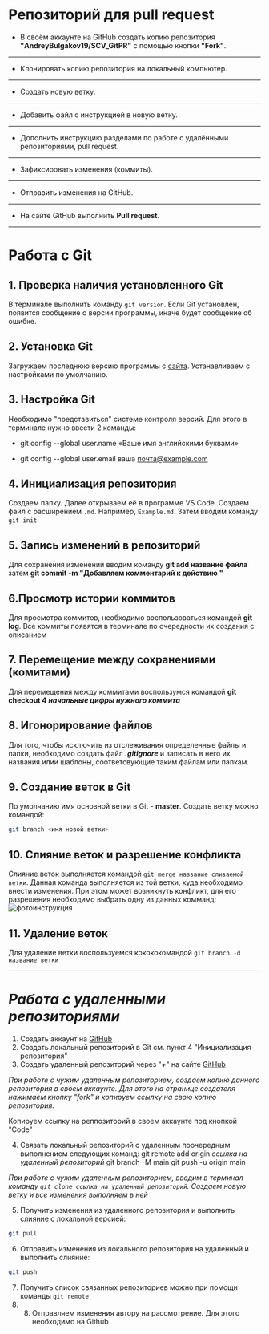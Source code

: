 # Репозиторий для **pull request**
* В своём аккаунте на GitHub создать копию репозитория **"AndreyBulgakov19/SCV_GitPR"** с помощью кнопки **"Fork"**.
---
* Клонировать копию репозитория на локальный компьютер.
---
* Создать новую ветку.
---
* Добавить файл с инструкцией в новую ветку.
---
* Дополнить инструкцию разделами по работе с удалёнными репозиториями, pull request.
---
* Зафиксировать изменения (коммиты).
---
* Отправить изменения на GitHub.
---
* На сайте GitHub выполнить **Pull request**.
---
# Работа с Git
## 1. Проверка наличия установленного Git
В терминале выполнить команду `git version`. Если Git установлен, появится сообщение о версии программы, иначе будет сообщение об ошибке.

## 2. Установка Git
Загружаем последнюю версию программы с [сайта](http://git-scm.com/downloads).
Устанавливаем с настройками по умолчанию.

## 3. Настройка Git
Необходимо "представиться" системе контроля версий. Для этого в терминале нужно ввести 2 команды:
* git config --global user.name «Ваше имя английскими буквами»

* git config --global user.email ваша почта@example.com

## 4. Инициализация репозитория
Создаем папку. Далее открываем её в программе VS Code. Создаем файл с расширением `.md`. 
Например, `Example.md`.
Затем вводим команду `git init`.
## 5. Запись изменений в репозиторий
Для сохранения изменений вводим команду **git add название файла**  затем **git commit -m "Добавляем комментарий к действию "**
## 6.Просмотр истории коммитов
Для просмотра коммитов, необходимо воспользоваться командой **git log**. Все коммиты появятся в терминале по очередности их создания с описанием
## 7. Перемещение между сохранениями (комитами)
Для перемещения между коммитами воспользумся командой __git checkout 4 *начальные цифры нужного коммита*__
## 8. Игонорирование файлов 
Для того, чтобы исключить из отслеживания определенные файлы и папки, необходимо создать файл ***.gitignore*** и записать в него их названия илии шаблоны, соответсвующие таким файлам или папкам.
## 9. Создание веток в Git
По умолчанию имя основной ветки в Git - **master**.
Создать ветку можно командой: 
``` bash
git branch <имя новой ветки>
```
## 10. Слияние веток и разрешение конфликта 
Слияние веток выполняется командой `git merge название сливаемой ветки`.
Данная команда выполняется из той ветки, куда необходимо внести изменения.
При этом может возникнуть конфликт, для его разрешения необходимо выбрать одну из данных комманд:
![фотоинструкция](Screenshot_1.png)
## 11. Удаление веток
Для удаление ветки воспользуемся кокококомандой `git branch -d название ветки`



---
# ***Работа с удаленными репозиториями***

1. Создать аккаунт на [GitHub](https://github.com/)
2. Создать локальный репозиторий в Git см. пункт 4 "Инициализация репозитория"
3. Создать удаленный репозиторий через "+" на сайте [GitHub](https://github.com/)

*При работе с чужим удаленным репозиторием, создаем копию данного репозитория в своем аккаунте. Для этого на странице создателя  нажимаем кнопку "fork" и копируем ссылку на свою копию репозитория.*

Копируем ссылку на реппозиторий в своем аккаунте под кнопкой "Code"

4. Связать локальный репозиторий с удаленным поочередным выполнением следующих команд:
git remote add origin *ссылка на удаленный репозиторий*
git branch -M main
git push -u origin main

 *При работе с чужим удаленным репозиторием, вводим в терминал команду `git clone ссылка на удаленный репозиторий`. Создаем новую ветку и все изменения выполняем в ней*
 
5. Получить изменения из удаленного репозитория и выполнить слияние с локальной версией:
```bash
git pull
```
6. Отправить изменения из локального репозитория на удаленный и выполнить слияние:
```bash
git push
```
7. Получить список связанных репозиториев можно при помощи команды `git remote`
8. 8. Отправляем изменения автору на рассмотрение. Для этого необходимо на Github
